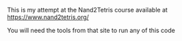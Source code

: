 This is my attempt at the Nand2Tetris course available at https://www.nand2tetris.org/

You will need the tools from that site to run any of this code